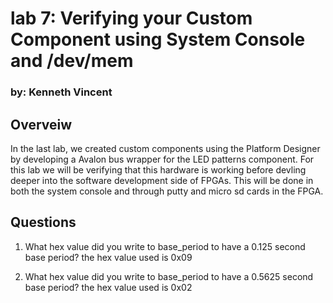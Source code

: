 # lab 7: Verifying your Custom Component using System Console and /dev/mem
### by: Kenneth Vincent

## Overveiw
In the last lab, we created custom components using the Platform Designer by developing a Avalon 
bus wrapper for the LED patterns component. For this lab we will be verifying that this hardware is
working before devling deeper into the software development side of FPGAs. This will be done in both
the system console and through putty and micro sd cards in the FPGA.

## Questions
1) What hex value did you write to base_period to have a 0.125 second base period?
                 the hex value used is 0x09

2) What hex value did you write to base_period to have a 0.5625 second base period?
                 the hex value used is 0x02


